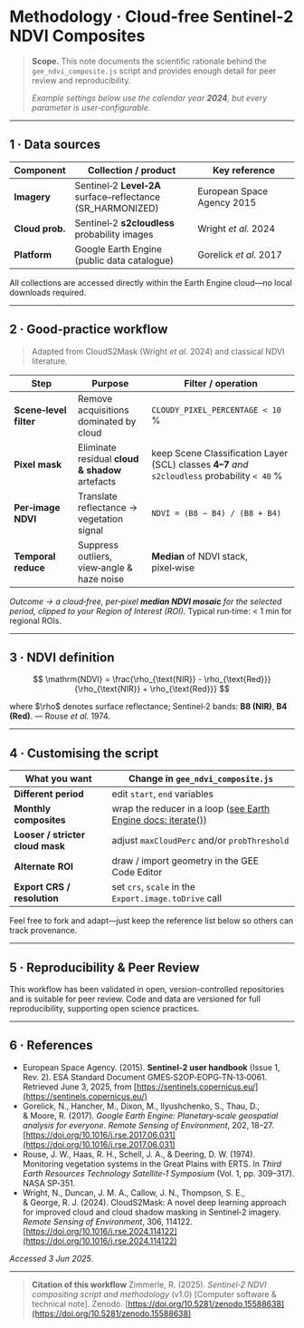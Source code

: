 # Methodology · Cloud‑free Sentinel‑2 NDVI Composites

> **Scope.** This note documents the scientific rationale behind the `gee_ndvi_composite.js` script and provides enough detail for peer review and reproducibility.
>
> *Example settings below use the calendar year **2024**, but every parameter is user‑configurable.*

---

## 1 · Data sources

| Component       | Collection / product                                         | Key reference              |
| --------------- | ------------------------------------------------------------ | -------------------------- |
| **Imagery**     | Sentinel‑2 **Level‑2A** surface–reflectance (SR\_HARMONIZED) | European Space Agency 2015 |
| **Cloud prob.** | Sentinel‑2 **s2cloudless** probability images                | Wright *et al.* 2024       |
| **Platform**    | Google Earth Engine (public data catalogue)                  | Gorelick *et al.* 2017     |

All collections are accessed directly within the Earth Engine cloud—no local downloads required.

---

## 2 · Good‑practice workflow

> Adapted from CloudS2Mask (Wright *et al.* 2024) and classical NDVI literature.

| Step                   | Purpose                                         | Filter / operation                                                                             |
| ---------------------- | ----------------------------------------------- | ---------------------------------------------------------------------------------------------- |
| **Scene‑level filter** | Remove acquisitions dominated by cloud          | `CLOUDY_PIXEL_PERCENTAGE < 10` %                                                               |
| **Pixel mask**         | Eliminate residual **cloud & shadow** artefacts | keep Scene Classification Layer (SCL) classes **4–7** *and* `s2cloudless` probability `< 40` % |
| **Per‑image NDVI**     | Translate reflectance → vegetation signal       | `NDVI = (B8 − B4) / (B8 + B4)`                                                                 |
| **Temporal reduce**    | Suppress outliers, view‑angle & haze noise      | **Median** of NDVI stack, pixel‑wise                                                           |

*Outcome → a cloud‑free, per‑pixel **median NDVI mosaic** for the selected period, clipped to your Region of Interest (ROI).* Typical run‑time: < 1 min for regional ROIs.

---

## 3 · NDVI definition

$$
\mathrm{NDVI} = \frac{\rho_{\text{NIR}} - \rho_{\text{Red}}}{\rho_{\text{NIR}} + \rho_{\text{Red}}}
$$

where \$\rho\$ denotes surface reflectance; Sentinel‑2 bands: **B8 (NIR)**, **B4 (Red)**. — Rouse *et al.* 1974.

---

## 4 · Customising the script

| What you want                    | Change in `gee_ndvi_composite.js`                                                                                                         |
| -------------------------------- | ----------------------------------------------------------------------------------------------------------------------------------------- |
| **Different period**             | edit `start`, `end` variables                                                                                                             |
| **Monthly composites**           | wrap the reducer in a loop ([see Earth Engine docs: iterate()](https://developers.google.com/earth-engine/guides/aggregations#iteration)) |
| **Looser / stricter cloud mask** | adjust `maxCloudPerc` and/or `probThreshold`                                                                                              |
| **Alternate ROI**                | draw / import geometry in the GEE Code Editor                                                                                             |
| **Export CRS / resolution**      | set `crs`, `scale` in the `Export.image.toDrive` call                                                                                     |

Feel free to fork and adapt—just keep the reference list below so others can track provenance.

---

## 5 · Reproducibility & Peer Review

This workflow has been validated in open, version-controlled repositories and is suitable for peer review. Code and data are versioned for full reproducibility, supporting open science practices.

---

## 6 · References

* European Space Agency. (2015). **Sentinel‑2 user handbook** (Issue 1, Rev. 2). ESA Standard Document GMES‑S2OP‑EOPG‑TN‑13‑0061. Retrieved June 3, 2025, from [https://sentinels.copernicus.eu/](https://sentinels.copernicus.eu/)
* Gorelick, N., Hancher, M., Dixon, M., Ilyushchenko, S., Thau, D., & Moore, R. (2017). *Google Earth Engine: Planetary‑scale geospatial analysis for everyone*. *Remote Sensing of Environment*, 202, 18–27. [https://doi.org/10.1016/j.rse.2017.06.031](https://doi.org/10.1016/j.rse.2017.06.031)
* Rouse, J. W., Haas, R. H., Schell, J. A., & Deering, D. W. (1974). Monitoring vegetation systems in the Great Plains with ERTS. In *Third Earth Resources Technology Satellite‑1 Symposium* (Vol. 1, pp. 309–317). NASA SP‑351.
* Wright, N., Duncan, J. M. A., Callow, J. N., Thompson, S. E., & George, R. J. (2024). CloudS2Mask: A novel deep learning approach for improved cloud and cloud shadow masking in Sentinel‑2 imagery. *Remote Sensing of Environment*, 306, 114122. [https://doi.org/10.1016/j.rse.2024.114122](https://doi.org/10.1016/j.rse.2024.114122)

*Accessed 3 Jun 2025.*

---

> **Citation of this workflow**
> Zimmerle, R. (2025). *Sentinel‑2 NDVI compositing script and methodology* (v1.0) \[Computer software & technical note]. Zenodo. [https://doi.org/10.5281/zenodo.15588638](https://doi.org/10.5281/zenodo.15588638)
